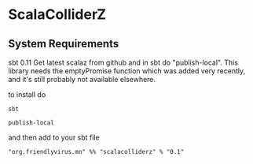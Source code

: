 ScalaColliderZ
===============================================================================

## System Requirements ##
sbt 0.11
Get latest scalaz from github and in sbt do "publish-local". This library needs the emptyPromise function which was added very recently, and it's still probably not available elsewhere.

to install do

    sbt

    publish-local

and then add to your sbt file

    "org.friendlyvirus.mn" %% "scalacolliderz" % "0.1"
